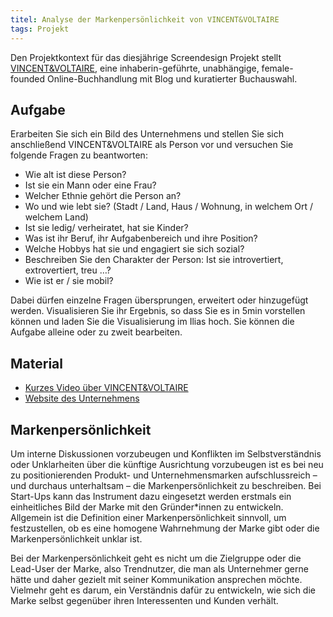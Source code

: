 ```yaml
---
titel: Analyse der Markenpersönlichkeit von VINCENT&VOLTAIRE
tags: Projekt
---
```


Den Projektkontext für das diesjährige Screendesign Projekt stellt <a href="https://vincent-und-voltaire.de/">VINCENT&VOLTAIRE</a>, eine inhaberin-geführte, unabhängige, female-founded Online-Buchhandlung mit Blog und kuratierter Buchauswahl. 

## Aufgabe

Erarbeiten Sie sich ein Bild des Unternehmens und stellen Sie sich anschließend VINCENT&VOLTAIRE als Person vor und versuchen Sie folgende Fragen zu beantworten:
- Wie alt ist diese Person?
- Ist sie ein Mann oder eine Frau?
- Welcher Ethnie gehört die Person an?
- Wo und wie lebt sie? (Stadt / Land, Haus / Wohnung, in welchem Ort / welchem Land)
- Ist sie ledig/ verheiratet, hat sie Kinder?
- Was ist ihr Beruf, ihr Aufgabenbereich und ihre Position?
- Welche Hobbys hat sie und engagiert sie sich sozial?
- Beschreiben Sie den Charakter der Person: Ist sie introvertiert, extrovertiert, treu …?
- Wie ist er / sie mobil?

Dabei dürfen einzelne Fragen übersprungen, erweitert oder hinzugefügt werden. Visualisieren Sie ihr Ergebnis, so dass Sie es in 5min vorstellen können und laden Sie die Visualisierung im Ilias hoch. Sie können die Aufgabe alleine oder zu zweit bearbeiten.

## Material
- [Kurzes Video über VINCENT&VOLTAIRE](https://youtu.be/HK1yBLAEY6E)
- [Website des Unternehmens](https://vincent-und-voltaire.de)

## Markenpersönlichkeit
Um interne Diskussionen vorzubeugen und Konflikten im Selbstverständnis oder Unklarheiten über die künftige Ausrichtung vorzubeugen ist es bei neu zu positionierenden Produkt- und Unternehmensmarken aufschlussreich – und durchaus unterhaltsam – die Markenpersönlichkeit zu beschreiben. Bei Start-Ups kann das Instrument dazu eingesetzt werden erstmals ein einheitliches Bild der Marke mit den Gründer*innen zu entwickeln. Allgemein ist die Definition einer Markenpersönlichkeit sinnvoll, um festzustellen, ob es eine homogene Wahrnehmung der Marke gibt oder die Markenpersönlichkeit unklar ist.

Bei der Markenpersönlichkeit geht es nicht um die Zielgruppe oder die Lead-User der Marke, also Trendnutzer, die man als Unternehmer gerne hätte und daher gezielt mit seiner Kommunikation ansprechen möchte. Vielmehr geht es darum, ein Verständnis dafür zu entwickeln, wie sich die Marke selbst gegenüber ihren Interessenten und Kunden verhält.
